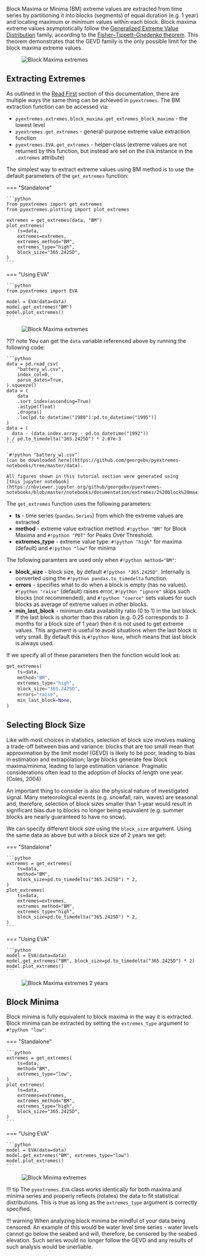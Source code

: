Block Maxima or Minima (BM) extreme values are extracted from time series
by partitioning it into blocks (segments) of equal duration (e.g. 1 year)
and locating maximum or minimum values within each block.
Block maxima extreme values asymptotically follow the
[Generalized Extreme Value Distribution](https://en.wikipedia.org/wiki/Generalized_extreme_value_distribution)
family, according to the
[Fisher–Tippett–Gnedenko theorem](https://en.wikipedia.org/wiki/Fisher%E2%80%93Tippett%E2%80%93Gnedenko_theorem).
This theorem demonstrates that the GEVD family is the only possible
limit for the block maxima extreme values.

<figure>
  <img src="../../img/bm.png" alt="Block Maxima extremes"/>
</figure>

## Extracting Extremes

As outlined in the [Read First](1-read-first.md) section of this documentation,
there are multiple ways the same thing can be achieved in `pyextremes`.
The BM extraction function can be accessed via:

- `pyextremes.extremes.block_maxima.get_extremes_block_maxima` - the lowest level
- `pyextremes.get_extremes` - general-purpose extreme value extraction function
- `pyextremes.EVA.get_extremes` - helper-class
  (extreme values are not returned by this function, but instead are set
  on the `EVA` instance in the `.extremes` attribute)

The simplest way to extract extreme values using BM method is to use the default
parameters of the `get_extremes` function:

=== "Standalone"

    ```python
    from pyextremes import get_extremes
    from pyextremes.plotting import plot_extremes

    extremes = get_extremes(data, "BM")
    plot_extremes(
        ts=data,
        extremes=extremes,
        extremes_method="BM",
        extremes_type="high",
        block_size="365.2425D",
    )
    ```

=== "Using EVA"

    ```python
    from pyextremes import EVA

    model = EVA(data=data)
    model.get_extremes("BM")
    model.plot_extremes()
    ```

<figure>
  <img src="../../img/extremes/bm-high-1y.png" alt="Block Maxima extremes"/>
</figure>

??? note
You can get the `data` variable referenced above by running the following code:

    ```python
    data = pd.read_csv(
        "battery_wl.csv",
        index_col=0,
        parse_dates=True,
    ).squeeze()
    data = (
        data
        .sort_index(ascending=True)
        .astype(float)
        .dropna()
        .loc[pd.to_datetime("1980"):pd.to_datetime("1995")]
    )
    data = (
      data - (data.index.array - pd.to_datetime("1992"))
    ) / pd.to_timedelta("365.2425D") * 2.87e-3
    ```

    `#!python "battery_wl.csv"`
    [can be downloaded here](https://github.com/georgebv/pyextremes-notebooks/tree/master/data).

    All figures shown in this tutorial section were generated using
    [this jupyter notebook](https://nbviewer.jupyter.org/github/georgebv/pyextremes-notebooks/blob/master/notebooks/documentation/extremes/2%20block%20maxima.ipynb).

The `get_extremes` function uses the following parameters:

- **ts** - time series (`pandas.Series`) from which the extreme values are extracted
- **method** - extreme value extraction method: `#!python "BM"` for Block Maxima
  and `#!python "POT"` for Peaks Over Threshold.
- **extremes_type** - extreme value type:
  `#!python "high"` for maxima (default) and `#!python "low"` for minima

The following paramters are used only when `#!python method="BM"`:

- **block_size** - block size, by default `#!python "365.2425D"`.
  Internally is converted using the `#!python pandas.to_timedelta` function.
- **errors** - specifies what to do when a block is empty (has no values).
  `#!python "raise"` (default) raises error, `#!python "ignore"` skips such blocks
  (not recommended), and `#!python "coerce"` sets values for such blocks as average
  of extreme values in other blocks.
- **min_last_block** - minimum data availability ratio (0 to 1)
  in the last block. If the last block is shorter than this ration
  (e.g. 0.25 corresponds to 3 months for a block size of 1 year) then it is not used
  to get extreme values. This argument is useful to avoid situations when the last
  block is very small. By default this is `#!python None`, which means that last
  block is always used.

If we specify all of these parameters then the function would look as:

```python
get_extremes(
    ts=data,
    method="BM",
    extremes_type="high",
    block_size="365.2425D",
    errors="raise",
    min_last_block=None,
)
```

## Selecting Block Size

Like with most choices in statistics, selection of block size involves making a
trade-off between bias and variance: blocks that are too small mean that
approximation by the limit model (GEVD) is likely to be poor,
leading to bias in estimation and extrapolation; large blocks generate few block
maxima/minima, leading to large estimation variance. Pragmatic considerations
often lead to the adoption of blocks of length one year. (Coles, 2004)

An important thing to consider is also the physical nature of investigated signal.
Many meteorological events (e.g. snowfall, rain, waves) are seasonal and, therefore,
selection of block sizes smaller than 1-year would result in significant bias due to
blocks no longer being equivalent
(e.g. summer blocks are nearly guaranteed to have no snow).

We can specify different block size using the `block_size` argument. Using the same
data as above but with a block size of 2 years we get:

=== "Standalone"

    ```python
    extremes = get_extremes(
        ts=data,
        method="BM",
        block_size=pd.to_timedelta("365.2425D") * 2,
    )
    plot_extremes(
        ts=data,
        extremes=extremes,
        extremes_method="BM",
        extremes_type="high",
        block_size=pd.to_timedelta("365.2425D") * 2,
    )
    ```

=== "Using EVA"

    ```python
    model = EVA(data=data)
    model.get_extremes("BM", block_size=pd.to_timedelta("365.2425D") * 2)
    model.plot_extremes()
    ```

<figure>
  <img src="../../img/extremes/bm-high-2y.png" alt="Block Maxima extremes 2 years"/>
</figure>

## Block Minima

Block minima is fully equivalent to block maxima in the way it is extracted.
Block minima can be extracted by setting the `extremes_type` argument
to `#!python "low"`:

=== "Standalone"

    ```python
    extremes = get_extremes(
        ts=data,
        method="BM",
        extremes_type="low",
    )
    plot_extremes(
        ts=data,
        extremes=extremes,
        extremes_method="BM",
        extremes_type="high",
        block_size="365.2425D",
    )
    ```

=== "Using EVA"

    ```python
    model = EVA(data=data)
    model.get_extremes("BM", extremes_type="low")
    model.plot_extremes()
    ```

<figure>
  <img src="../../img/extremes/bm-low-1y.png" alt="Block Minima extremes"/>
</figure>

!!! tip
The `pyextremes.EVA` class works identically for both maxima and minima series and
properly reflects (rotates) the data to fit statistical distributions.
This is true as long as the `extremes_type` argument is correctly specified.

!!! warning
When analyzing block minima be mindful of your data being censored.
An example of this would be water level time series - water levels cannot go
below the seabed and will, therefore, be censored by the seabed elevation.
Such series would no longer follow the GEVD and any results of such analysis
would be unerliable.
